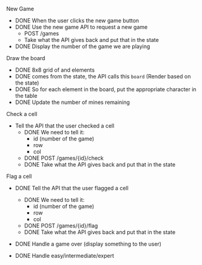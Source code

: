 New Game

- DONE When the user clicks the new game button
- DONE Use the new game API to request a new game
  - POST /games
  - Take what the API gives back and put that in the state
- DONE Display the number of the game we are playing

Draw the board

- DONE 8x8 grid of <tr> and <td> elements
- DONE comes from the state, the API calls this `board` (Render based on the state)
- DONE So for each element in the board, put
  the appropriate character in the table
- DONE Update the number of mines remaining

Check a cell

- Tell the API that the user checked a cell
  - DONE We need to tell it:
    - id (number of the game)
    - row
    - col
  - DONE POST /games/{id}/check
  - DONE Take what the API gives back and put that in the state

Flag a cell

- DONE Tell the API that the user flagged a cell

  - DONE We need to tell it:
    - id (number of the game)
    - row
    - col
  - DONE POST /games/{id}/flag
  - DONE Take what the API gives back and put that in the state

- DONE Handle a game over (display something to the user)

- DONE Handle easy/intermediate/expert
